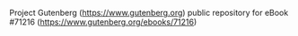 Project Gutenberg (https://www.gutenberg.org) public repository for eBook #71216 (https://www.gutenberg.org/ebooks/71216)
